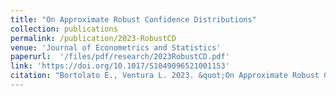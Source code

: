 ```yaml
---
title: "On Approximate Robust Confidence Distributions"
collection: publications
permalink: /publication/2023-RobustCD
venue: 'Journal of Econometrics and Statistics'
paperurl:  '/files/pdf/research/2023RobustCD.pdf'
link: 'https://doi.org/10.1017/S1049096521001153'
citation: "Bortolato E., Ventura L. 2023. &quot;On Approximate Robust Confidence Distributions.&quot; <i>Journal of Econometrics and Statistics</i> to appear. 
---
```

